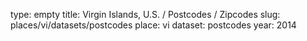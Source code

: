 type: empty
title: Virgin Islands, U.S. / Postcodes / Zipcodes
slug: places/vi/datasets/postcodes
place: vi
dataset: postcodes
year: 2014
